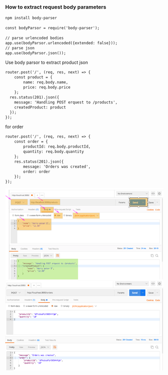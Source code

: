 ### How to extract request body parameters
```
npm install body-parser

const bodyParsor = require('body-parser');

// parse urlencoded bodies 
app.use(bodyParsor.urlencoded({extended: false}));
// parse json
app.use(bodyParsor.json());
```
Use body parsor to extract product json
```
router.post('/', (req, res, next) => {
    const product = {
        name: req.body.name,
        price: req.body.price
    };
  res.status(201).json({
    message: 'Handling POST erquest to /products',
    createdProduct: product
  });
});
```
for order
```
router.post('/', (req, res, next) => {
    const order = {
        productId: req.body.productId,
        quantity: req.body.quantity
    };
    res.status(201).json({
        message: 'Orders was created',
        order: order
    });
});
```
![/products](notes/img/post_product_json.png)
![/orders](notes/img/post_order_json.png)
